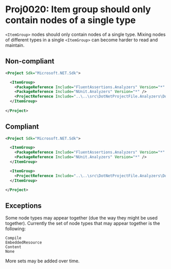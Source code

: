 # Proj0020: Item group should only contain nodes of a single type
`<ItemGroup>` nodes should only contain nodes of a single type. Mixing nodes
of different types in a single `<ItemGroup>` can become harder to read and
maintain.

## Non-compliant
``` xml
<Project Sdk="Microsoft.NET.Sdk">

  <ItemGroup>
    <PackageReference Include="FluentAssertions.Analyzers" Version="*" />
    <PackageReference Include="NUnit.Analyzers" Version="*" />
    <ProjectReference Include="..\..\src\DotNetProjectFile.Analyzers\DotNetProjectFile.Analyzers.csproj" />
  </ItemGroup>
  
</Project>
```

## Compliant
``` xml
<Project Sdk="Microsoft.NET.Sdk">

  <ItemGroup>
    <PackageReference Include="FluentAssertions.Analyzers" Version="*" />
    <PackageReference Include="NUnit.Analyzers" Version="*" />
  </ItemGroup>

  <ItemGroup>
    <ProjectReference Include="..\..\src\DotNetProjectFile.Analyzers\DotNetProjectFile.Analyzers.csproj" />
  </ItemGroup>

</Project>
```

## Exceptions
Some node types may appear together (due the way they might be used together).
Currently the set of node types that may appear together is the following:

```
Compile
EmbeddedResource
Content
None
```

More sets may be added over time.

